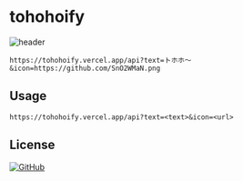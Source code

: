 # tohohoify

![header](https://tohohoify.vercel.app/api?text=%E3%83%88%E3%83%9B%E3%83%9B%EF%BD%9E&icon=https://github.com/SnO2WMaN.png)

```
https://tohohoify.vercel.app/api?text=トホホ～&icon=https://github.com/SnO2WMaN.png
```

## Usage

```
https://tohohoify.vercel.app/api?text=<text>&icon=<url>
```

## License

[![GitHub](https://img.shields.io/github/license/SnO2WMaN/tohohoify)](https://github.com/SnO2WMaN/tohohoify/blob/main/LICENSE)
